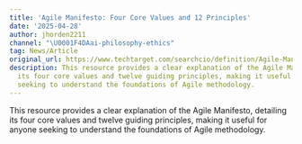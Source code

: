 ```yaml
---
title: 'Agile Manifesto: Four Core Values and 12 Principles'
date: '2025-04-28'
author: jhorden2211
channel: "\U0001F4DAai-philosophy-ethics"
tag: News/Article
original_url: https://www.techtarget.com/searchcio/definition/Agile-Manifesto#:~:text=The%20four%20core%20values%20of,over%20following%20a%20project%20plan.
description: This resource provides a clear explanation of the Agile Manifesto, detailing
  its four core values and twelve guiding principles, making it useful for anyone
  seeking to understand the foundations of Agile methodology.
---
```


This resource provides a clear explanation of the Agile Manifesto, detailing its four core values and twelve guiding principles, making it useful for anyone seeking to understand the foundations of Agile methodology.
